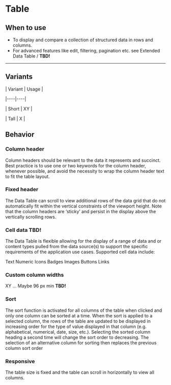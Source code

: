 # Table

## When to use

- To display  and compare a collection of structured data in rows and columns.
- For advanced features like edit, filtering, pagination etc. see Extended Data Table / **TBD!**

---

## Variants

| Variant | Usage |

|----|----|

| Short | XY |

| Tall | X |

## Behavior

### Column header

Column headers should be relevant to the data it represents and succinct. Best practice is to use one or two keywords for the column header, whenever possible, and avoid the necessity to wrap the column header text to fit the table layout.

### Fixed header

The Data Table can scroll to view additional rows of the data grid that do not automatically fit within the vertical constraints of the viewport height. Note that the column headers are ‘sticky’ and persist in the display above the vertically scrolling rows.

### Cell data **TBD!**

The Data Table is flexible allowing for the display of a range of data and or content types pulled from the data source(s) to support the specific requirements of the application use cases. Supported cell data include:

Text
Numeric
Icons
Badges
Images
Buttons
Links

### Custom column widths

XY ... Maybe 96 px min **TBD!**

### Sort

The sort function is activated for all columns of the table when clicked and only one column can be sorted at a time. When the sort is applied to a selected column, the rows of the table are updated to be displayed in increasing order for the type of value displayed in that column (e.g. alphabetical, numerical, date, size, etc.). Selecting the sorted column heading a second time will change the sort order to decreasing. The selection of an alternative column for sorting then replaces the previous column sort order

### Responsive

The table size is fixed and the table can scroll in horizontally to view all columns.